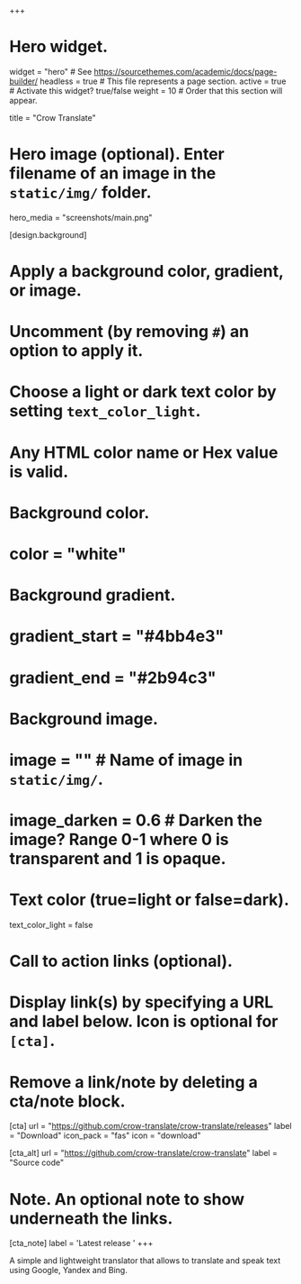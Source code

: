 +++
# Hero widget.
widget = "hero"  # See https://sourcethemes.com/academic/docs/page-builder/
headless = true  # This file represents a page section.
active = true  # Activate this widget? true/false
weight = 10  # Order that this section will appear.

title = "Crow Translate"

# Hero image (optional). Enter filename of an image in the `static/img/` folder.
hero_media = "screenshots/main.png"

[design.background]
  # Apply a background color, gradient, or image.
  #   Uncomment (by removing `#`) an option to apply it.
  #   Choose a light or dark text color by setting `text_color_light`.
  #   Any HTML color name or Hex value is valid.

  # Background color.
  # color = "white"
  
  # Background gradient.
  # gradient_start = "#4bb4e3"
  # gradient_end = "#2b94c3"
  
  # Background image.
  # image = ""  # Name of image in `static/img/`.
  # image_darken = 0.6  # Darken the image? Range 0-1 where 0 is transparent and 1 is opaque.

  # Text color (true=light or false=dark).
  text_color_light = false

# Call to action links (optional).
#   Display link(s) by specifying a URL and label below. Icon is optional for `[cta]`.
#   Remove a link/note by deleting a cta/note block.
[cta]
  url = "https://github.com/crow-translate/crow-translate/releases"
  label = "Download"
  icon_pack = "fas"
  icon = "download"
  
[cta_alt]
  url = "https://github.com/crow-translate/crow-translate"
  label = "Source code"

# Note. An optional note to show underneath the links.
[cta_note]
  label = '<a id="academic-release" data-repo="crow-translate/crow-translate">Latest release <!-- V --></a>'
+++

A simple and lightweight translator that allows to translate and speak text using Google, Yandex and Bing.
